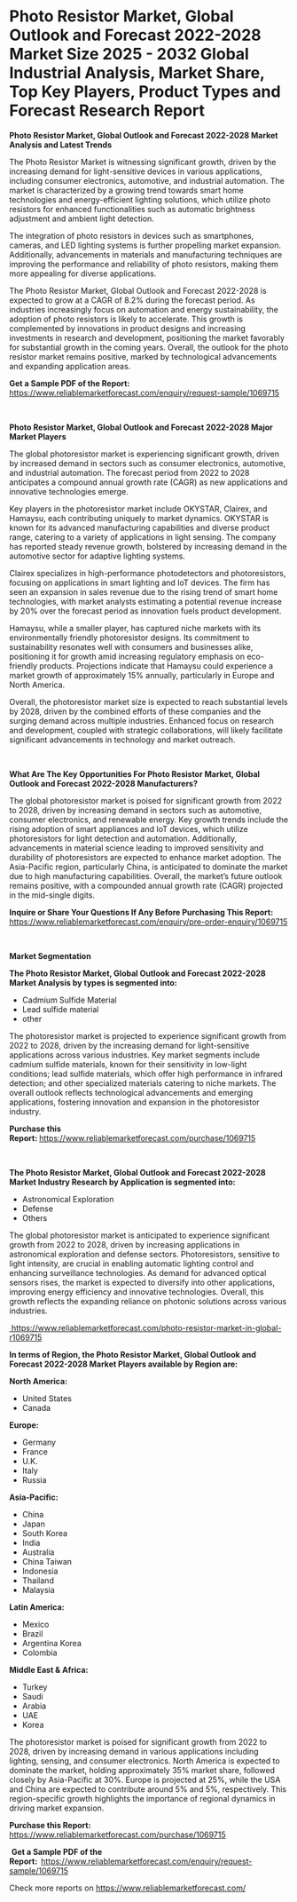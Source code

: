 <p><h1>Photo Resistor Market, Global Outlook and Forecast 2022-2028 Market Size 2025 - 2032 Global Industrial Analysis, Market Share, Top Key Players, Product Types and Forecast Research Report</h1></p><p><strong>Photo Resistor Market, Global Outlook and Forecast 2022-2028 Market Analysis and Latest Trends</strong></p>
<p><p>The Photo Resistor Market is witnessing significant growth, driven by the increasing demand for light-sensitive devices in various applications, including consumer electronics, automotive, and industrial automation. The market is characterized by a growing trend towards smart home technologies and energy-efficient lighting solutions, which utilize photo resistors for enhanced functionalities such as automatic brightness adjustment and ambient light detection.</p><p>The integration of photo resistors in devices such as smartphones, cameras, and LED lighting systems is further propelling market expansion. Additionally, advancements in materials and manufacturing techniques are improving the performance and reliability of photo resistors, making them more appealing for diverse applications.</p><p>The Photo Resistor Market, Global Outlook and Forecast 2022-2028 is expected to grow at a CAGR of 8.2% during the forecast period. As industries increasingly focus on automation and energy sustainability, the adoption of photo resistors is likely to accelerate. This growth is complemented by innovations in product designs and increasing investments in research and development, positioning the market favorably for substantial growth in the coming years. Overall, the outlook for the photo resistor market remains positive, marked by technological advancements and expanding application areas.</p></p>
<p><strong>Get a Sample PDF of the Report:&nbsp;</strong> <a href="https://www.reliablemarketforecast.com/enquiry/request-sample/1069715?utm_campaign=2336&utm_medium=2&utm_source=Github&utm_content=ia&utm_term=21032025&utm_id=photo-resistor-market-global-outlook-and-forecast-2022-2028">https://www.reliablemarketforecast.com/enquiry/request-sample/1069715</a></p>
<p>&nbsp;</p>
<p><strong>Photo Resistor Market, Global Outlook and Forecast 2022-2028 Major Market Players</strong></p>
<p><p>The global photoresistor market is experiencing significant growth, driven by increased demand in sectors such as consumer electronics, automotive, and industrial automation. The forecast period from 2022 to 2028 anticipates a compound annual growth rate (CAGR) as new applications and innovative technologies emerge.</p><p>Key players in the photoresistor market include OKYSTAR, Clairex, and Hamaysu, each contributing uniquely to market dynamics. OKYSTAR is known for its advanced manufacturing capabilities and diverse product range, catering to a variety of applications in light sensing. The company has reported steady revenue growth, bolstered by increasing demand in the automotive sector for adaptive lighting systems.</p><p>Clairex specializes in high-performance photodetectors and photoresistors, focusing on applications in smart lighting and IoT devices. The firm has seen an expansion in sales revenue due to the rising trend of smart home technologies, with market analysts estimating a potential revenue increase by 20% over the forecast period as innovation fuels product development.</p><p>Hamaysu, while a smaller player, has captured niche markets with its environmentally friendly photoresistor designs. Its commitment to sustainability resonates well with consumers and businesses alike, positioning it for growth amid increasing regulatory emphasis on eco-friendly products. Projections indicate that Hamaysu could experience a market growth of approximately 15% annually, particularly in Europe and North America.</p><p>Overall, the photoresistor market size is expected to reach substantial levels by 2028, driven by the combined efforts of these companies and the surging demand across multiple industries. Enhanced focus on research and development, coupled with strategic collaborations, will likely facilitate significant advancements in technology and market outreach.</p></p>
<p>&nbsp;</p>
<p><strong>What Are The Key Opportunities For Photo Resistor Market, Global Outlook and Forecast 2022-2028 Manufacturers?</strong></p>
<p><p>The global photoresistor market is poised for significant growth from 2022 to 2028, driven by increasing demand in sectors such as automotive, consumer electronics, and renewable energy. Key growth trends include the rising adoption of smart appliances and IoT devices, which utilize photoresistors for light detection and automation. Additionally, advancements in material science leading to improved sensitivity and durability of photoresistors are expected to enhance market adoption. The Asia-Pacific region, particularly China, is anticipated to dominate the market due to high manufacturing capabilities. Overall, the market’s future outlook remains positive, with a compounded annual growth rate (CAGR) projected in the mid-single digits.</p></p>
<p><strong>Inquire or Share Your Questions If Any Before Purchasing This Report:</strong> <a href="https://www.reliablemarketforecast.com/enquiry/pre-order-enquiry/1069715?utm_campaign=2336&utm_medium=2&utm_source=Github&utm_content=ia&utm_term=21032025&utm_id=photo-resistor-market-global-outlook-and-forecast-2022-2028">https://www.reliablemarketforecast.com/enquiry/pre-order-enquiry/1069715</a></p>
<p>&nbsp;</p>
<p><strong>Market Segmentation</strong></p>
<p><strong>The Photo Resistor Market, Global Outlook and Forecast 2022-2028 Market Analysis by types is segmented into:</strong></p>
<p><ul><li>Cadmium Sulfide Material</li><li>Lead sulfide material</li><li>other</li></ul></p>
<p><p>The photoresistor market is projected to experience significant growth from 2022 to 2028, driven by the increasing demand for light-sensitive applications across various industries. Key market segments include cadmium sulfide materials, known for their sensitivity in low-light conditions; lead sulfide materials, which offer high performance in infrared detection; and other specialized materials catering to niche markets. The overall outlook reflects technological advancements and emerging applications, fostering innovation and expansion in the photoresistor industry.</p></p>
<p><strong>Purchase this Report:&nbsp;</strong><a href="https://www.reliablemarketforecast.com/purchase/1069715?utm_campaign=2336&utm_medium=2&utm_source=Github&utm_content=ia&utm_term=21032025&utm_id=photo-resistor-market-global-outlook-and-forecast-2022-2028">https://www.reliablemarketforecast.com/purchase/1069715</a></p>
<p>&nbsp;</p>
<p><strong>The Photo Resistor Market, Global Outlook and Forecast 2022-2028 Market Industry Research by Application is segmented into:</strong></p>
<p><ul><li>Astronomical Exploration</li><li>Defense</li><li>Others</li></ul></p>
<p><p>The global photoresistor market is anticipated to experience significant growth from 2022 to 2028, driven by increasing applications in astronomical exploration and defense sectors. Photoresistors, sensitive to light intensity, are crucial in enabling automatic lighting control and enhancing surveillance technologies. As demand for advanced optical sensors rises, the market is expected to diversify into other applications, improving energy efficiency and innovative technologies. Overall, this growth reflects the expanding reliance on photonic solutions across various industries.</p></p>
<p><a href="https://www.reliablemarketforecast.com/photo-resistor-market-in-global-r1069715?utm_campaign=2336&utm_medium=2&utm_source=Github&utm_content=ia&utm_term=21032025&utm_id=photo-resistor-market-global-outlook-and-forecast-2022-2028">&nbsp;https://www.reliablemarketforecast.com/photo-resistor-market-in-global-r1069715</a></p>
<p><strong>In terms of Region, the Photo Resistor Market, Global Outlook and Forecast 2022-2028 Market Players available by Region are:</strong></p>
<p>
    <p> <strong> North America: </strong>
        <ul>
            <li>United States</li>
            <li>Canada</li>
        </ul>
        </p> 
    <p> <strong> Europe: </strong>
        <ul>
            <li>Germany</li>
            <li>France</li>
            <li>U.K.</li>
            <li>Italy</li>
            <li>Russia</li>
        </ul>
        </p> 
    <p> <strong> Asia-Pacific: </strong>
        <ul>
            <li>China</li>
            <li>Japan</li>
            <li>South Korea</li>
            <li>India</li>
            <li>Australia</li>
            <li>China Taiwan</li>
            <li>Indonesia</li>
            <li>Thailand</li>
            <li>Malaysia</li>
        </ul>
        </p> 
    <p> <strong> Latin America: </strong>
        <ul>
            <li>Mexico</li>
            <li>Brazil</li>
            <li>Argentina Korea</li>
            <li>Colombia</li>
        </ul>
        </p> 
    <p> <strong> Middle East & Africa: </strong>
        <ul>
            <li>Turkey</li>
            <li>Saudi</li>
            <li>Arabia</li>
            <li>UAE</li>
            <li>Korea</li>
        </ul>
    </p>
    </p>
<p><p>The photoresistor market is poised for significant growth from 2022 to 2028, driven by increasing demand in various applications including lighting, sensing, and consumer electronics. North America is expected to dominate the market, holding approximately 35% market share, followed closely by Asia-Pacific at 30%. Europe is projected at 25%, while the USA and China are expected to contribute around 5% and 5%, respectively. This region-specific growth highlights the importance of regional dynamics in driving market expansion.</p></p>
<p><strong>Purchase this Report: </strong><a href="https://www.reliablemarketforecast.com/purchase/1069715?utm_campaign=2336&utm_medium=2&utm_source=Github&utm_content=ia&utm_term=21032025&utm_id=photo-resistor-market-global-outlook-and-forecast-2022-2028">https://www.reliablemarketforecast.com/purchase/1069715</a></p>
<p>&nbsp;<strong>Get a Sample PDF of the Report:&nbsp;&nbsp;</strong><a href="https://www.reliablemarketforecast.com/enquiry/request-sample/1069715?utm_campaign=2336&utm_medium=2&utm_source=Github&utm_content=ia&utm_term=21032025&utm_id=photo-resistor-market-global-outlook-and-forecast-2022-2028">https://www.reliablemarketforecast.com/enquiry/request-sample/1069715</a></p>
<p><strong></strong></p>
<p>Check more reports on <a href="https://www.reliablemarketforecast.com/?utm_campaign=2336&utm_medium=2&utm_source=Github&utm_content=ia&utm_term=21032025&utm_id=photo-resistor-market-global-outlook-and-forecast-2022-2028">https://www.reliablemarketforecast.com/</a></p>